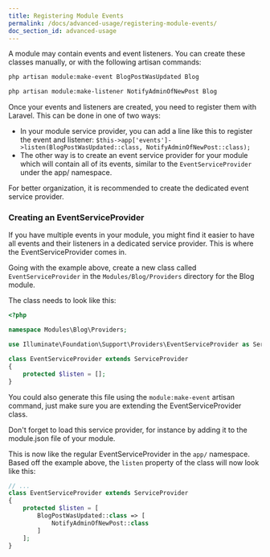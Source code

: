 ```yaml
---
title: Registering Module Events
permalink: /docs/advanced-usage/registering-module-events/
doc_section_id: advanced-usage
---
```


A module may contain events and event listeners. You can create these classes manually, or with
the following artisan commands:

```bash
php artisan module:make-event BlogPostWasUpdated Blog

php artisan module:make-listener NotifyAdminOfNewPost Blog
```

Once your events and listeners are created, you need to register them with Laravel. This can be done
in one of two ways:

- In your module service provider, you can add a line like this to register the event and listener:
`$this->app['events']->listen(BlogPostWasUpdated::class, NotifyAdminOfNewPost::class);`
- The other way is to create an event service provider for your module which will contain all of its
events, similar to the `EventServiceProvider` under the app/ namespace.

For better organization, it is recommended to create the dedicated event service provider.

### Creating an EventServiceProvider

If you have multiple events in your module, you might find it easier to have all events and their listeners in a
dedicated service provider. This is where the EventServiceProvider comes in.

Going with the example above, create a new class called `EventServiceProvider` in the `Modules/Blog/Providers`
directory for the Blog module.

The class needs to look like this:

```php
<?php

namespace Modules\Blog\Providers;

use Illuminate\Foundation\Support\Providers\EventServiceProvider as ServiceProvider;

class EventServiceProvider extends ServiceProvider
{
    protected $listen = [];
}
```

You could also generate this file using the `module:make-event` artisan command, just make sure you are extending
the EventServiceProvider class.

<div class="alert alert-success">
    <div class="alert-content">
        <p class="text-bold">
            Don't forget to load this service provider, for instance by adding it to the module.json
            file of your module.
        </p>
    </div>
</div>

This is now like the regular EventServiceProvider in the `app/` namespace. Based off the example above,
the `listen` property of the class will now look like this:

```php
// ...
class EventServiceProvider extends ServiceProvider
{
    protected $listen = [
        BlogPostWasUpdated::class => [
            NotifyAdminOfNewPost::class
        ]
    ];
}
```